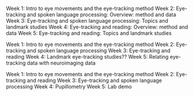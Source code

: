Week 1: Intro to eye movements and the eye-tracking method
Week 2: Eye-tracking and spoken language processing: Overview: method and data
Week 3: Eye-tracking and spoken language processing: Topics and landmark studies
Week 4: Eye-tracking and reading: Overview: method and data
Week 5: Eye-tracking and reading: Topics and landmark studies

Week 1: Intro to eye movements and the eye-tracking method
Week 2: Eye-tracking and spoken language processing
Week 3: Eye-tracking and reading
Week 4: Landmark eye-tracking studies??
Week 5: Relating eye-tracking data with neuroimaging data

Week 1: Intro to eye movements and the eye-tracking method
Week 2: Eye-tracking and reading 
Week 3: Eye-tracking and spoken language processing
Week 4: Pupillometry
Week 5: Lab demo